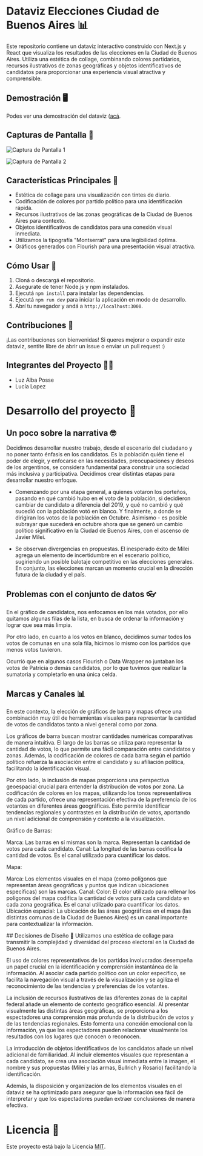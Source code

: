 # Dataviz Elecciones Ciudad de Buenos Aires 📊

Este repositorio contiene un dataviz interactivo construido con Next.js y React que visualiza los resultados de las elecciones en la Ciudad de Buenos Aires. Utiliza una estética de collage, combinando colores partidarios, recursos ilustrativos de zonas geográficas y objetos identificativos de candidatos para proporcionar una experiencia visual atractiva y comprensible.

## Demostración 🖥️

Podes ver una demostración del dataviz ([acá](https://vd-elecciones-paso-2023.vercel.app/eleccion-portenos]).

## Capturas de Pantalla 📸

![Captura de Pantalla 1](https://media.discordapp.net/attachments/1067538761841397861/1153822244972286084/Captura_de_pantalla_2023-09-19_a_las_19.37.13.png?width=1854&height=1112)

![Captura de Pantalla 2](https://media.discordapp.net/attachments/1067538761841397861/1153822245467197600/Captura_de_pantalla_2023-09-19_a_las_19.37.33.png?width=1850&height=1112)

## Características Principales 🌟

- Estética de collage para una visualización con tintes de diario.
- Codificación de colores por partido político para una identificación rápida.
- Recursos ilustrativos de las zonas geográficas de la Ciudad de Buenos Aires para contexto.
- Objetos identificativos de candidatos para una conexión visual inmediata.
- Utilizamos la tipografía "Montserrat" para una legibilidad óptima.
- Gráficos generados con Flourish para una presentación visual atractiva.

## Cómo Usar 🚀

1. Cloná o descargá el repositorio.
2. Asegurate de tener Node.js y npm instalados.
3. Ejecutá `npm install` para instalar las dependencias.
4. Ejecutá `npm run dev` para iniciar la aplicación en modo de desarrollo.
5. Abrí tu navegador y andá a `http://localhost:3000`.

## Contribuciones 🤝

¡Las contribuciones son bienvenidas! Si queres mejorar o expandir este dataviz, sentite libre de abrir un issue o enviar un pull request :)

## Integrantes del Proyecto 👩‍💻

- Luz Alba Posse
- Lucía Lopez

# Desarrollo del proyecto 🔧

## Un poco sobre la narrativa 🤓
Decidimos desarrollar nuestro trabajo, desde el escenario del ciudadano y no poner tanto énfasis en  los candidatos. Es la población quién tiene el poder de elegir, y  enfocarse en las necesidades, preocupaciones y deseos de los argentinos, se considera fundamental para construir una sociedad más inclusiva y participativa.
Decidimos crear distintas etapas para desarrollar nuestro enfoque.

- Comenzando por una etapa general, a quienes votaron los porteños, pasando en qué cambió hubo en el voto de la población, si decidieron cambiar de candidato a diferencia del 2019, y qué no cambió y qué sucedió con la población votó en blanco.  Y finalmente, a donde se dirigiran los votos de la población en Octubre.
Asimismo - es posible subrayar  que sucederá en octubre ahora que se generó  un cambio político significativo en la Ciudad de Buenos Aires, con el ascenso de Javier Milei. 

- Se observan divergencias en propuestas. El inesperado éxito de Milei agrega un elemento de incertidumbre en el escenario político, sugiriendo un posible balotaje competitivo en las elecciones generales. En conjunto, las elecciones marcan un momento crucial en la dirección futura de la ciudad y el país.

## Problemas con el conjunto de datos 👓
En el gráfico de candidatos, nos enfocamos en los más votados, por ello quitamos algunas filas de la lista, en busca de ordenar la información y lograr que sea más limpia.

Por otro lado, en cuanto a los votos en blanco, decidimos sumar todos los votos de comunas en una sola fila, hicimos lo mismo con los partidos que menos votos tuvieron. 

Ocurrió que en algunos casos Flourish o Data Wrapper no juntaban los votos de Patricia o demás candidatos, por lo que tuvimos que realizar la sumatoria y completarlo en una única celda.

## Marcas y Canales 📊
En este contexto, la elección de gráficos de barra y mapas ofrece una combinación muy útil de herramientas visuales para representar la cantidad de votos de candidatos tanto a nivel general como por zona.

Los gráficos de barra buscan mostrar cantidades numéricas comparativas de manera intuitiva. El largo de las barras se utiliza para representar la cantidad de votos, lo que permite una fácil comparación entre candidatos y zonas. Además, la codificación de colores de cada barra según el partido político refuerza la asociación entre el candidato y su afiliación política, facilitando la identificación visual.

Por otro lado, la inclusión de mapas proporciona una perspectiva geoespacial crucial para entender la distribución de votos por zona. La codificación de colores en los mapas, utilizando los tonos representativos de cada partido, ofrece una representación efectiva de la preferencia de los votantes en diferentes áreas geográficas. Esto permite identificar tendencias regionales y contrastes en la distribución de votos, aportando un nivel adicional de comprensión y contexto a la visualización.

Gráfico de Barras:

Marca: Las barras en sí mismas son la marca. Representan la cantidad de votos para cada candidato.
Canal: La longitud de las barras codifica la cantidad de votos. Es el canal utilizado para cuantificar los datos.

Mapa:

Marca: Los elementos visuales en el mapa (como polígonos que representan áreas geográficas y puntos que indican ubicaciones específicas) son las marcas.
Canal:
Color: El color utilizado para rellenar los polígonos del mapa codifica la cantidad de votos para cada candidato en cada zona geográfica. Es el canal utilizado para cuantificar los datos.
Ubicación espacial: La ubicación de las áreas geográficas en el mapa (las distintas comunas de la Ciudad de Buenos Aires) es un canal importante para contextualizar la información.

## Decisiones de Diseño 🎨
Utilizamos una estética de collage para transmitir la complejidad y diversidad del proceso electoral en la Ciudad de Buenos Aires. 

El uso de colores representativos de los partidos involucrados desempeña un papel crucial en la identificación y comprensión instantánea de la información. Al asociar cada partido político con un color específico, se facilita la navegación visual a través de la visualización y se agiliza el reconocimiento de las tendencias y preferencias de los votantes.

La inclusión de recursos ilustrativos de las diferentes zonas de la capital federal añade un elemento de contexto geográfico esencial. Al presentar visualmente las distintas áreas geográficas, se proporciona a los espectadores una comprensión más profunda de la distribución de votos y de las tendencias regionales. Esto fomenta una conexión emocional con la información, ya que los espectadores pueden relacionar visualmente los resultados con los lugares que conocen o reconocen. 

La introducción de objetos identificativos de los candidatos añade un nivel adicional de familiaridad. Al incluir elementos visuales que representan a cada candidato, se crea una asociación visual inmediata entre la imagen, el nombre y sus propuestas (Milei y las armas, Bullrich y Rosario) facilitando la identificación.

Además, la disposición y organización de los elementos visuales en el dataviz se ha optimizado para asegurar que la información sea fácil de interpretar y que los espectadores puedan extraer conclusiones de manera efectiva.

# Licencia 📜

Este proyecto está bajo la Licencia [MIT](LICENSE).
